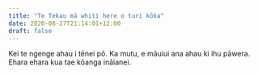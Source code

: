 ```yaml
---
title: "Te Tekau mā whiti here o turi kōka"
date: 2020-08-27T21:14:01+12:00
draft: false
---
```

Kei te ngenge ahau i tēnei pō. Ka mutu, e māuiui ana ahau ki ihu pāwera. Ehara ehara kua tae kōanga ināianei.